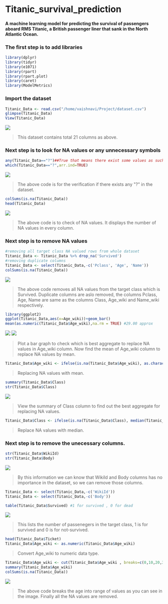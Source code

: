 # Titanic_survival_prediction
#### A machine learning model for predicting the survival of passengers aboard RMS Titanic, a British passenger liner that sank in the North Atlantic Ocean.
### The first step is to add libraries
```r
library(dplyr)
library(tidyr)
library(e1071)
library(rpart)
library(rpart.plot)
library(caret)
library(ModelMetrics)
```
### Import the dataset
```r
Titanic_Data <- read.csv("/home/vaishnavi/Project/dataset.csv")
glimpse(Titanic_Data)
View(Titanic_Data)
```
<img src="https://user-images.githubusercontent.com/65387125/153166584-4c470fe1-bd67-4b2e-9292-cb5859d09ca2.png"></img>
>This dataset contains total 21 columns as above.
### Next step is to look for NA values or any unnecessary symbols 
```r
any(Titanic_Data=="?")##True that means there exist some values as such "?"
which(Titanic_Data=="?",arr.ind=TRUE)
```
<img src="https://user-images.githubusercontent.com/65387125/153176180-e421a482-857c-403d-9572-65bb38c5e304.png"></img>
>The above code is for the verification if there exists any "?" in the dataset.
```r
colSums(is.na(Titanic_Data))
head(Titanic_Data)
```
<img src="https://user-images.githubusercontent.com/65387125/153176659-640f4e37-c5dd-4186-92f9-c28f7d6c0d6f.png"></img>
>The above code is to check of NA values. It displays the number of NA values in every column.
### Next step is to remove NA values
```r
#removing all target class NA valued rows from whole dataset
Titanic_Data <- Titanic_Data %>% drop_na('Survived')
#removing duplicate columns
Titanic_Data <- select(Titanic_Data,-c('Pclass', 'Age', 'Name'))
colSums(is.na(Titanic_Data))
```
<img src="https://user-images.githubusercontent.com/65387125/153180917-63f8c8c7-31c9-4712-ab50-f733463187fa.png"></img>
>The above code removes all NA values from the target class which is Survived. Duplicate columns are aslo removed, the columns Pclass, Age, Name are same as the columns Class, Age_wiki and Name_wiki respectively.
```r
library(ggplot2)
ggplot(Titanic_Data,aes(x=Age_wiki))+geom_bar()
mean(as.numeric(Titanic_Data$Age_wiki),na.rm = TRUE) #29.00 approx
```
<img src="https://user-images.githubusercontent.com/65387125/153183844-cf976480-388c-43f9-ae80-fe7679cd73d8.png"></img>
<img src="https://user-images.githubusercontent.com/65387125/153182819-04986faa-42e3-4325-ad6d-548756e2fc24.png"></img>
>Plot a bar graph to check which is best aggregate to replace NA values in Age_wiki column. Now find the mean of Age_wiki column to replace NA values by mean.
```r
Titanic_Data$Age_wiki <- ifelse(is.na(Titanic_Data$Age_wiki), as.character(29.00), Titanic_Data$Age_wiki)
```
>Replacing NA values with mean.
```r
summary(Titanic_Data$Class)
str(Titanic_Data$Class)
```
<img src="https://user-images.githubusercontent.com/65387125/153184779-3dce156b-d05d-494f-ba6b-a3ccb053199d.png"></img>
>View the summary of Class column to find out the best aggregate for replacing NA values.
```r
Titanic_Data$Class <- ifelse(is.na(Titanic_Data$Class), median(Titanic_Data$Class,na.rm = TRUE), Titanic_Data$Class)
```
> Replace NA values with median.
### Next step is to remove the unecessary columns.
```r
str(Titanic_Data$WikiId)
str(Titanic_Data$Body)
```
<img src="https://user-images.githubusercontent.com/65387125/153343170-7588d9c0-1980-42ed-9d95-576c68ffbd5f.png"></img>
>By this information we can know that WikiId and Body columns has no importance in the dataset, so we can remove those columns.
```r
Titanic_Data <- select(Titanic_Data,-c('WikiId'))
Titanic_Data <- select(Titanic_Data,-c('Body'))
```
```r
table(Titanic_Data$Survived) #1 for survived , 0 for dead 
```
<img src="https://user-images.githubusercontent.com/65387125/153343556-2cf49f27-888e-4635-aa6b-8faaf8a03a37.png"></img>
>This lists the number of passenegers in the target class, 1 is for survived and 0 is for not-survived.
```r
head(Titanic_Data$Ticket)
Titanic_Data$Age_wiki <- as.numeric(Titanic_Data$Age_wiki)
```
>Convert Age_wiki to numeric data type.
```r
Titanic_Data$Age_wiki <- cut(Titanic_Data$Age_wiki , breaks=c(0,10,20,30,40,50,60,70,100), labels = c("0-10","10-20","20-30","30-40","40-50","50-60","60-70","70-100"))
summary(Titanic_Data$Age_wiki)                            
colSums(is.na(Titanic_Data))
```
<img src="https://user-images.githubusercontent.com/65387125/153348264-0d68706a-e454-428e-89fc-6207c559b256.png"></img>
>The above code breaks the age into range of values as you can see in the image. Finally all the NA values are removed.

